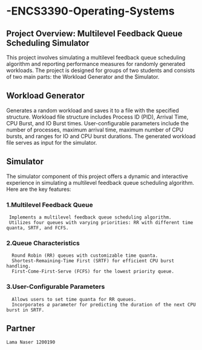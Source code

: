 # -ENCS3390-Operating-Systems
## Project Overview: Multilevel Feedback Queue Scheduling Simulator

This project involves simulating a multilevel feedback queue scheduling algorithm and reporting performance 
measures for randomly generated workloads. The project is designed for groups of two students and consists 
of two main parts: the Workload Generator and the Simulator.

## Workload Generator
Generates a random workload and saves it to a file with the specified structure.
Workload file structure includes Process ID (PID), Arrival Time, CPU Burst, and IO Burst times.
User-configurable parameters include the number of processes, maximum arrival time, maximum number of CPU bursts, and ranges for IO and CPU burst durations.
The generated workload file serves as input for the simulator. 

## Simulator
  The simulator component of this project offers a dynamic and interactive experience in simulating 
  a multilevel feedback queue scheduling algorithm. Here are the key features:

### 1.Multilevel Feedback Queue
     Implements a multilevel feedback queue scheduling algorithm.
     Utilizes four queues with varying priorities: RR with different time quanta, SRTF, and FCFS.
   
### 2.Queue Characteristics
      Round Robin (RR) queues with customizable time quanta.
      Shortest-Remaining-Time First (SRTF) for efficient CPU burst handling.
      First-Come-First-Serve (FCFS) for the lowest priority queue.
      
### 3.User-Configurable Parameters
      Allows users to set time quanta for RR queues.
      Incorporates 𝛼 parameter for predicting the duration of the next CPU burst in SRTF.






## Partner 
    Lama Naser 1200190 

  
